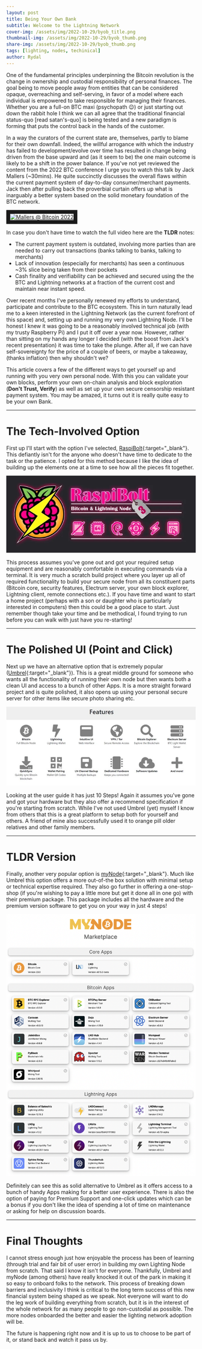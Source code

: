 ```yaml
---
layout: post
title: Being Your Own Bank
subtitle: Welcome to the Lightning Network
cover-img: /assets/img/2022-10-29/byob_title.png
thumbnail-img: /assets/img/2022-10-29/byob_thumb.png
share-img: /assets/img/2022-10-29/byob_thumb.png
tags: [lighting, nodes, techinical]
author: Rydal
---
```


One of the fundamental principles underpinning the Bitcoin revolution is the change in ownership and custodial responsibility of personal finances. The goal being to move people away from entities that can be considered opaque, overreaching and self-serving, in favor of a model where each individual is empowered to take responsible for managing their finances. Whether you are a full-on BTC maxi (psychopath 😉) or just starting out down the rabbit hole I think we can all agree that the traditional financial status-quo [read satan's-quo] is being tested and a new paradigm is forming that puts the control back in the hands of the customer.

In a way the curators of the current state are, themselves, partly to blame for their own downfall. Indeed, the willful arrogance with which the industry has failed to development/evolve over time has resulted in change being driven from the base upward and (as it seem to be) the one main outcome is likely to be a shift in the power balance. If you've not yet reviewed the content from the 2022 BTC conference I urge you to watch this talk by Jack Mallers (~30mins). He quite succinctly discusses the overall flaws within the current payment system of day-to-day consumer/merchant payments. Jack then after pulling back the proverbial curtain offers up what is inarguably a better system based on the solid monetary foundation of the BTC network.

<a href="http://www.youtube.com/watch?feature=player_embedded&v=dD2-T7TX2rk" target="_blank"><img src="http://img.youtube.com/vi/dD2-T7TX2rk/0.jpg" 
alt="Mallers @ Bitcoin 2022" width="480" height="360" border="10" /></a>

In case you don't have time to watch the full video here are the **TLDR** notes:

- The current payment system is outdated, involving more parties than are needed to carry out transactions (banks talking to banks, talking to merchants)
- Lack of innovation (especially for merchants) has seen a continuous ~3% slice being taken from their pockets
- Cash finality and verifiability can be achieved and secured using the the BTC and Lightning networks at a fraction of the current cost and maintain near instant speed.

Over recent months I've personally renewed my efforts to understand, participate and contribute to the BTC ecosystem. This in turn naturally lead me to a keen interested in the Lightning Network (as the current forefront of this space) and, setting up and running my very own Lightning Node. I'll be honest I knew it was going to be a reasonably involved technical job (with my trusty Raspberry Pi) and I put it off over a year now. However, rather than sitting on my hands any longer I decided (with the boost from Jack's recent presentation) it was time to take the plunge. After all, if we can have self-sovereignty for the price of a couple of beers, or maybe a takeaway, (thanks inflation) then why shouldn't we?

This article covers a few of the different ways to get yourself up and running with you very own personal node. With this you can validate your own blocks, perform your own on-chain analysis and block exploration (**Don't Trust, Verify**) as well as set up your own secure censorship resistant payment system. You may be amazed, it turns out it is really quite easy to be your own Bank.

---

# The Tech-Involved Option

First up I'll start with the option I've selected, [RaspiBolt](https://raspibolt.org/){:target="_blank"}. This defiantly isn't for the anyone who doesn't have time to dedicate to the task or the patience. I opted for this method because I like the idea of building up the elements one at a time to see how all the pieces fit together.

![RaspiBolt](/assets/img/2022-10-29/raspibolt.jpg "Raspibolt Logo.")

This process assumes you've gone out and got your required setup equipment and are reasonably comfortable in executing commands via a terminal. It is very much a scratch build project where you layer up all of required functionality to build your secure node from all its constituent parts (Bitcoin core, security features, Electrum server, your own block explorer, Lightning client, remote connections etc.). If you have time and want to start a home project (perhaps with a son or daughter who is particularly interested in computers) then this could be a good place to start. Just remember though take your time and be methodical, I found trying to run before you can walk with just have you re-starting!

---

# The Polished UI (Point and Click)

Next up we have an alternative option that is extremely popular ([Umbrel](https://getumbrel.com/){:target="_blank"}). This is a great middle ground for someone who wants all the functionality of running their own node but then wants both a clean UI and access to a bunch of other Apps. It is a more straight forward project and is quite polished, it also opens up using your personal secure server for other items like secure photo sharing etc.

![Unbrel](/assets/img/2022-10-29/umbrel.jpg "Umbrel app store.")

Looking at the user guide it has just 10 Steps! Again it assumes you've gone and got your hardware but they also offer a recommend specification if you're starting from scratch. While I've not used Umbrel (yet) myself I know from others that this is a great platform to setup both for yourself and others. A friend of mine also successfully used it to orange pill older relatives and other family members.

---

# TLDR Version

Finally, another very popular option is [myNode](https://mynodebtc.com/){:target="_blank"}. Much like Umbrel this option offers a more out-of-the box solution with minimal setup or technical expertise required. They also go further in offering a one-stop-shop (if you're wishing to pay a little more but get it done all in one go) with their premium package. This package includes all the hardware and the premium version software to get you on your way in just 4 steps!

![myNode](/assets/img/2022-10-29/mynode.png "myNode app store.")

Definitely can see this as solid alternative to Umbrel as it offers access to a bunch of handy Apps making for a better user experience. There is also the option of paying for Premium Support and one-click updates which can be a bonus if you don't like the idea of spending a lot of time on maintenance or asking for help on discussion boards.

---

# Final Thoughts

I cannot stress enough just how enjoyable the process has been of learning (through trial and fair bit of user error) in building my own Lighting Node from scratch. That said I know it isn't for everyone. Thankfully, Umbrel and myNode (among others) have really knocked it out of the park in making it so easy to onboard folks to the network. This process of breaking down barriers and inclusivity I think is critical to the long term success of this new financial system being shaped as we speak. Not everyone will want to do the leg work of building everything from scratch, but it is in the interest of the whole network for as many people to go non-custodial as possible. The more nodes onboarded the better and easier the lighting network adoption will be.

The future is happening right now and it is up to us to choose to be part of it, or stand back and watch it pass us by.